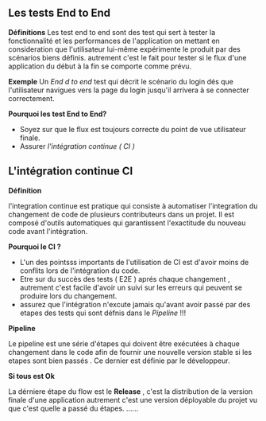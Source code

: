 


## Les tests End to End

**Définitions**
 Les test end to end sont des test qui sert  à tester la fonctionnalité et les performances de l'application on mettant en consideration que l'utilisateur lui-même expérimente le produit par des scénarios biens définis. autrement c'est le fait pour tester si le flux d'une application du début à la fin se comporte comme prévu.


**Exemple**
  Un *End d to end*  test qui décrit le scénario du login dés que l'utilisateur navigues vers la page du login jusqu'il arrivera à se connecter correctement.

**Pourquoi les test End to End?**

  - Soyez sur que le flux est toujours correcte du point de vue utilisateur finale.
  - Assurer *l'intégration continue ( CI )*

## L'intégration continue CI

**Définition**

l'integration continue est pratique qui consiste à automatiser l'integration du changement de code de plusieurs contributeurs dans un projet. Il est composé d'outils automatiques qui garantissent l'exactitude du nouveau code avant l'intégration.


**Pourquoi le CI ?**
- L'un des pointsss importants de l'utilisation de CI est d'avoir moins de conflits lors de l'intégration du code.
- Etre sur du succès des tests ( E2E ) aprés chaque changement , autrement c'est facile d'avoir un suivi sur les erreurs qui peuvent  se produire lors du changement.
- assurez que l'intégration n'excute jamais qu'avant avoir passé par des etapes des tests qui sont défnis dans le *Pipeline* !!!
 
**Pipeline**

Le pipeline est une série d'étapes qui doivent être exécutées à chaque changement dans le code  afin de fournir une nouvelle version stable si les etapes sont bien passés . Ce dernier est définie par le développeur.

**Si tous est Ok**

La dérniere étape du flow est le **Release** , c'est la distribution de la version finale d'une application autrement c'est une version déployable du projet vu que c'est quelle a passé du étapes.
 ......